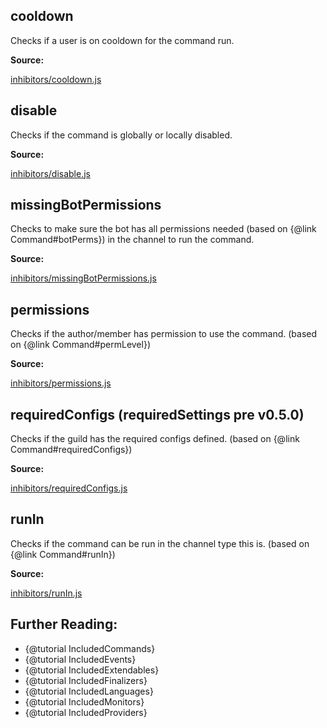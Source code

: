 ## cooldown

Checks if a user is on cooldown for the command run.

**Source:**

[inhibitors/cooldown.js](https://github.com/dirigeants/klasa/blob/master/src/inhibitors/cooldown.js)

## disable

Checks if the command is globally or locally disabled.

**Source:**

[inhibitors/disable.js](https://github.com/dirigeants/klasa/blob/master/src/inhibitors/disable.js)

## missingBotPermissions

Checks to make sure the bot has all permissions needed (based on {@link Command#botPerms}) in the channel to run the command.

**Source:**

[inhibitors/missingBotPermissions.js](https://github.com/dirigeants/klasa/blob/master/src/inhibitors/missingBotPermissions.js)

## permissions

Checks if the author/member has permission to use the command. (based on {@link Command#permLevel})

**Source:**

[inhibitors/permissions.js](https://github.com/dirigeants/klasa/blob/master/src/inhibitors/permissions.js)

## requiredConfigs (requiredSettings pre v0.5.0)

Checks if the guild has the required configs defined. (based on {@link Command#requiredConfigs})

**Source:**

[inhibitors/requiredConfigs.js](https://github.com/dirigeants/klasa/blob/master/src/inhibitors/requiredConfigs.js)

## runIn

Checks if the command can be run in the channel type this is. (based on {@link Command#runIn})

**Source:**

[inhibitors/runIn.js](https://github.com/dirigeants/klasa/blob/master/src/inhibitors/runIn.js)

## Further Reading:

- {@tutorial IncludedCommands}
- {@tutorial IncludedEvents}
- {@tutorial IncludedExtendables}
- {@tutorial IncludedFinalizers}
- {@tutorial IncludedLanguages}
- {@tutorial IncludedMonitors}
- {@tutorial IncludedProviders}